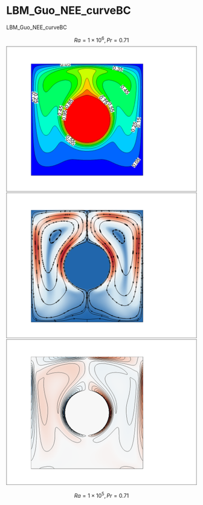 # LBM_Guo_NEE_curveBC
LBM_Guo_NEE_curveBC

$$Ra = 1 \times 10^{6}, Pr = 0.71$$
![avatar](https://github.com/zhyzhy-github-hub/LBM_Guo_NEE_curveBC/blob/main/Ra1e6Pr071_Temperature_257_noLegend.png)
![avatar](https://github.com/zhyzhy-github-hub/LBM_Guo_NEE_curveBC/blob/main/Ra1e6Pr071_Unorm_257.png)
![avatar](https://github.com/zhyzhy-github-hub/LBM_Guo_NEE_curveBC/blob/main/Ra1e6Pr071_vrrt_257.png)

$$Ra = 1 \times 10^{5}, Pr = 0.71$$ 
